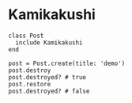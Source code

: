 # Kamikakushi

```
class Post
  include Kamikakushi
end
```

```
post = Post.create(title: 'demo')
post.destroy
post.destroyed? # true
post.restore
post.destroyed? # false
```

